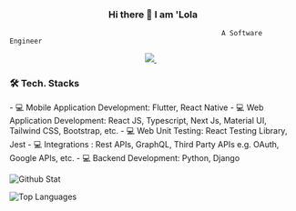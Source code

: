 ### <h3 align='center'>Hi there 👋 I am 'Lola</h3>

                                                        A Software Engineer

<p align='center'><a href="https://www.linkedin.com/in/omolola-olusanya-53ab91191/">
    <img src="https://img.shields.io/badge/linkedin-%230077B5.svg?&style=for-the-badge&logo=linkedin&logoColor=white" />
</a>&nbsp;&nbsp;
</p>


<h3>🛠 Tech. Stacks</h3>
-  ⁠💻 Mobile Application Development: Flutter, React Native
-  💻 Web Application Development: React JS, Typescript, Next Js, Material UI, Tailwind CSS, Bootstrap, etc.
-  ⁠⁠💻 Web Unit Testing: React Testing Library, Jest
-  💻 Integrations : Rest APIs, GraphQL, Third Party APIs e.g. OAuth, Google APIs, etc.
-  💻 Backend Development: Python, Django



![Github Stat](https://github-stat-fr9z2scnm-omololaolusanyas-projects.vercel.app/api?repo=github-stat&username=OmololaOlusanya&show_icons=true)



![Top Languages](https://github-stat-fr9z2scnm-omololaolusanyas-projects.vercel.app/api/top-langs/?repo=github-stat&username=OmololaOlusanya&layout=compact)
